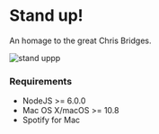 # Stand up!
An homage to the great Chris Bridges.

![stand uppp](https://media.giphy.com/media/Och7EQ1EuemZO/giphy.gif)

### Requirements
- NodeJS >= 6.0.0
- Mac OS X/macOS >= 10.8
- Spotify for Mac
